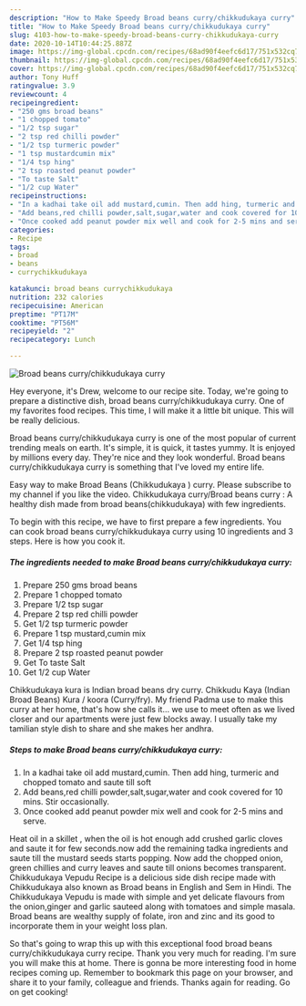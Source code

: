 ```yaml
---
description: "How to Make Speedy Broad beans curry/chikkudukaya curry"
title: "How to Make Speedy Broad beans curry/chikkudukaya curry"
slug: 4103-how-to-make-speedy-broad-beans-curry-chikkudukaya-curry
date: 2020-10-14T10:44:25.887Z
image: https://img-global.cpcdn.com/recipes/68ad90f4eefc6d17/751x532cq70/broad-beans-currychikkudukaya-curry-recipe-main-photo.jpg
thumbnail: https://img-global.cpcdn.com/recipes/68ad90f4eefc6d17/751x532cq70/broad-beans-currychikkudukaya-curry-recipe-main-photo.jpg
cover: https://img-global.cpcdn.com/recipes/68ad90f4eefc6d17/751x532cq70/broad-beans-currychikkudukaya-curry-recipe-main-photo.jpg
author: Tony Huff
ratingvalue: 3.9
reviewcount: 4
recipeingredient:
- "250 gms broad beans"
- "1 chopped tomato"
- "1/2 tsp sugar"
- "2 tsp red chilli powder"
- "1/2 tsp turmeric powder"
- "1 tsp mustardcumin mix"
- "1/4 tsp hing"
- "2 tsp roasted peanut powder"
- "To taste Salt"
- "1/2 cup Water"
recipeinstructions:
- "In a kadhai take oil add mustard,cumin. Then add hing, turmeric and chopped tomato and saute till soft"
- "Add beans,red chilli powder,salt,sugar,water and cook covered for 10 mins. Stir occasionally."
- "Once cooked add peanut powder mix well and cook for 2-5 mins and serve."
categories:
- Recipe
tags:
- broad
- beans
- currychikkudukaya

katakunci: broad beans currychikkudukaya 
nutrition: 232 calories
recipecuisine: American
preptime: "PT17M"
cooktime: "PT56M"
recipeyield: "2"
recipecategory: Lunch

---
```



![Broad beans curry/chikkudukaya curry](https://img-global.cpcdn.com/recipes/68ad90f4eefc6d17/751x532cq70/broad-beans-currychikkudukaya-curry-recipe-main-photo.jpg)

Hey everyone, it's Drew, welcome to our recipe site. Today, we're going to prepare a distinctive dish, broad beans curry/chikkudukaya curry. One of my favorites food recipes. This time, I will make it a little bit unique. This will be really delicious.

Broad beans curry/chikkudukaya curry is one of the most popular of current trending meals on earth. It's simple, it is quick, it tastes yummy. It is enjoyed by millions every day. They're nice and they look wonderful. Broad beans curry/chikkudukaya curry is something that I've loved my entire life.

Easy way to make Broad Beans (Chikkudukaya ) curry. Please subscribe to my channel if you like the video. Chikkudukaya curry/Broad beans curry : A healthy dish made from broad beans(chikkudukaya) with few ingredients.


To begin with this recipe, we have to first prepare a few ingredients. You can cook broad beans curry/chikkudukaya curry using 10 ingredients and 3 steps. Here is how you cook it.

<!--inarticleads1-->

##### The ingredients needed to make Broad beans curry/chikkudukaya curry:

1. Prepare 250 gms broad beans
1. Prepare 1 chopped tomato
1. Prepare 1/2 tsp sugar
1. Prepare 2 tsp red chilli powder
1. Get 1/2 tsp turmeric powder
1. Prepare 1 tsp mustard,cumin mix
1. Get 1/4 tsp hing
1. Prepare 2 tsp roasted peanut powder
1. Get To taste Salt
1. Get 1/2 cup Water


Chikkudukaya kura is Indian broad beans dry curry. Chikkudu Kaya (Indian Broad Beans) Kura / koora (Curry/fry). My friend Padma use to make this curry at her home, that&#39;s how she calls it… we use to meet often as we lived closer and our apartments were just few blocks away. I usually take my tamilian style dish to share and she makes her andhra. 

<!--inarticleads2-->

##### Steps to make Broad beans curry/chikkudukaya curry:

1. In a kadhai take oil add mustard,cumin. Then add hing, turmeric and chopped tomato and saute till soft
1. Add beans,red chilli powder,salt,sugar,water and cook covered for 10 mins. Stir occasionally.
1. Once cooked add peanut powder mix well and cook for 2-5 mins and serve.


Heat oil in a skillet , when the oil is hot enough add crushed garlic cloves and saute it for few seconds.now add the remaining tadka ingredients and saute till the mustard seeds starts popping. Now add the chopped onion, green chillies and curry leaves and saute till onions becomes transparent. Chikkudukaya Vepudu Recipe is a delicious side dish recipe made with Chikkudukaya also known as Broad beans in English and Sem in Hindi. The Chikkudukaya Vepudu is made with simple and yet delicate flavours from the onion,ginger and garlic sauteed along with tomatoes and simple masala. Broad beans are wealthy supply of folate, iron and zinc and its good to incorporate them in your weight loss plan. 

So that's going to wrap this up with this exceptional food broad beans curry/chikkudukaya curry recipe. Thank you very much for reading. I'm sure you will make this at home. There is gonna be more interesting food in home recipes coming up. Remember to bookmark this page on your browser, and share it to your family, colleague and friends. Thanks again for reading. Go on get cooking!
